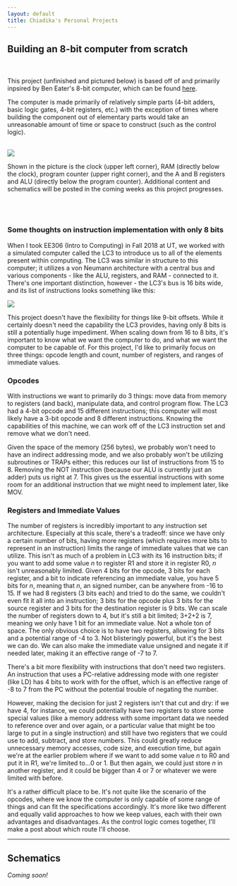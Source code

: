 ```yaml
---
layout: default
title: Chiadika's Personal Projects
---
```



## Building an 8-bit computer from scratch

<br><br>
This project (unfinished and pictured below) is based off of and 
primarily inpsired by Ben Eater's 
8-bit computer, 
which can be found 
[here](https://www.youtube.com/playlist?list=PLowKtXNTBypGqImE405J2565dvjafglHU).

The computer is made primarily of relatively simple parts (4-bit adders, 
basic logic gates, 4-bit registers, etc.) with the exception of 
times where building the component out of elementary parts would 
take an unreasonable amount of time or space to construct (such as the 
control logic).
<br><br>

![](https://chiadika.github.io/assets/8bit_unfinished.jpg)

Shown in the picture is the clock (upper left corner), RAM 
(directly below the clock), program counter (upper right 
corner), and the A and B registers and ALU (directly below the 
program counter). Additional content and schematics will be posted in 
the coming weeks as this project progresses.
<br><br>
<br><br>

### Some thoughts on instruction implementation with only 8 bits 
When I took EE306 (Intro to Computing) in Fall 2018 at UT, we worked 
with a simulated computer called the LC3 to introduce us to all of the 
elements present within computing. The LC3 was similar in structure to 
this computer; it utilizes a von Neumann architecture with a central 
bus and various components - like the ALU, registers, and RAM - 
connected to it. There's one important distinction, however - the LC3's 
bus is 16 bits wide, and its list of instructions looks something like 
this: 

![](https://chiadika.github.io/assets/LC3ISA.png)

This project doesn't have the flexibility for things like 9-bit 
offsets. While it certainly doesn't need the capability the LC3 
provides, having only 8 bits is still a potentially huge impediment. 
When scaling down from 16 to 8 bits, it's important to know what we want 
the computer to do, and what we want the computer to be capable of. For 
this project, I'd like to primarily focus on three things: opcode 
length and count, number of registers, and ranges of immediate values. 

### Opcodes
With instructions we want to primarily do 3 things: move data from 
memory to registers (and back), manipulate data, and control program 
flow. The LC3 had a 4-bit opcode and 15 different instructions; this 
computer will most likely have a 3-bit opcode and 8 different 
instructions. Knowing the capabilities of this machine, we can work off 
of the LC3 instruction set and remove what we don't need. 

Given the space of the memory (256 bytes), we probably won't need to 
have an indirect addressing mode, and we also probably won't be 
utilizing 
subroutines or TRAPs either; this reduces our list of instructions from 
15 to 8. 
Removing the NOT instruction (because our ALU is currently just an 
adder) puts us right at 7. This gives us the essential instructions with 
some room for an additional instruction that we might need to implement 
later, like MOV.  

### Registers and Immediate Values
The number of registers is incredibly important to any instruction set 
architecture. Especially at this scale, there's a tradeoff: since we 
have only a certain number of bits, having more registers (which 
requires more bits to represent in an instruction) limits the range of 
immediate values that we can utilize. This isn't as much of a problem in 
LC3 with its 16 instruction bits; if you want to add some value *n* to 
register R1 and store it in register R0, *n* isn't unreasonably limited. 
Given 4 bits for the opcode, 3 bits for each register, and a bit to 
indicate referencing an immediate value, you have 5 bits for *n*, 
meaning that *n*, an signed number, can be anywhere from -16 to 15. If 
we had 8 registers (3 bits each) and tried to do the same, we couldn't 
even fit it all into an instruction; 3 bits for the opcode plus 3 bits 
for the source register and 3 bits for the destination register is 9 
bits. We can scale the number of registers down to 4, but it's still a 
bit limited; 3+2+2 is 7, meaning we only have 1 bit for an immediate 
value. Not a whole ton of space. The only obvious choice is to have two 
registers, allowing for 3 bits and a potential range of -4 to 3. Not 
blisteringly powerful, but it's the best we can do. We can also make the 
immediate value unsigned and negate it if needed later, making it an 
effective range of -7 to 7. 

There's a bit more flexibility with instructions that don't need two 
registers. An instruction that uses a PC-relative addressing mode with 
one register (like LD) has 4 bits to work with for the offset, which is 
an effective range of -8 to 7 from the PC without the potential trouble 
of negating the number. 

However, making the decision for just 2 registers isn't that cut and 
dry: if we have 4, for instance, we could potentially have two 
registers to store some special values (like a memory address with some 
important data we needed to reference over and over again, or a 
particular value that might be too large to put in a single instruction) 
and still have two registers that we could use to add, subtract, and store 
numbers. This could greatly reduce unnecessary memory accesses, code 
size, and execution time, but again we're at the earlier problem where if we want to add some value *n* to R0 
and put it in R1, we're limited to...0 or 1. But then again, we could 
just store *n* in another register, and it could be bigger than 4 or 7 
or whatever we were limited with before.

It's a rather difficult place to be. It's not quite like the scenario 
of the opcodes, where we know the computer is only capable of some range 
of things and can fit the specifications accordingly. It's more like two 
different and equally valid approaches to how we keep values, each with 
their own advantages and disadvantages. As the control logic comes 
together, I'll make a post about which route I'll choose.

___ 
## Schematics

_Coming soon!_
